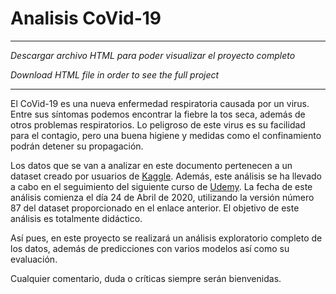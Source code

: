 # Analisis CoVid-19

***
*Descargar archivo HTML para poder visualizar el proyecto completo*

*Download HTML file in order to see the full project*
***

El CoVid-19 es una nueva enfermedad respiratoria causada por un virus. Entre sus síntomas podemos encontrar la fiebre la tos seca, además de otros problemas respiratorios. Lo peligroso de este virus es su facilidad para el contagio, pero una buena higiene y medidas como el confinamiento podrán detener su propagación.

Los datos que se van a analizar en este documento pertenecen a un dataset creado por usuarios de [Kaggle](https://www.kaggle.com/imdevskp/corona-virus-report). Además, este análisis se ha llevado a cabo en el seguimiento del siguiente curso de [Udemy](https://www.udemy.com/course/covid19-r/). La fecha de este análisis comienza el día 24 de Abril de 2020, utilizando la versión número 87 del dataset proporcionado en el enlace anterior. El objetivo de este análisis es totalmente didáctico.

Así pues, en este proyecto se realizará un análisis exploratorio completo de los datos, además de predicciones con varios modelos así como su evaluación.

Cualquier comentario, duda o críticas siempre serán bienvenidas.
